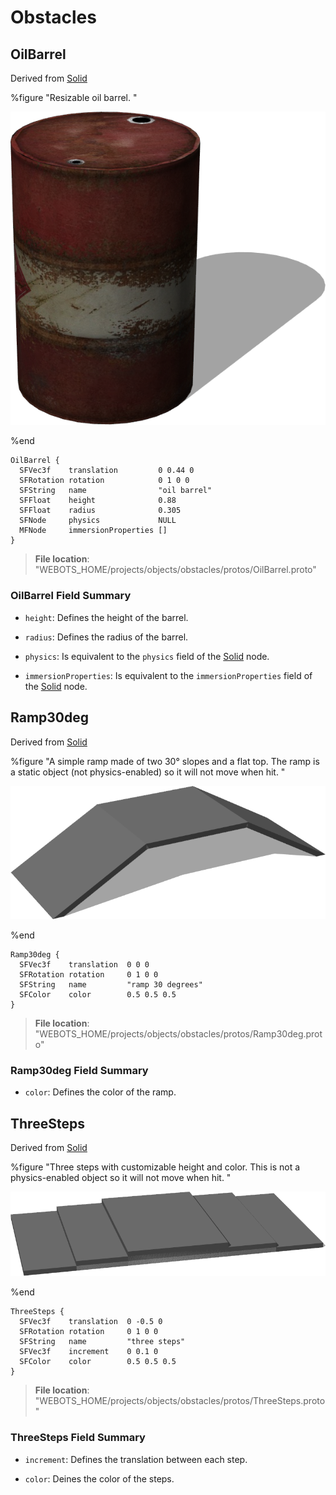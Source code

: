 # Obstacles

## OilBarrel

Derived from [Solid](../reference/solid.md)

%figure "Resizable oil barrel.
"

![OilBarrel](images/objects/obstacles/OilBarrel/model.png)

%end

```
OilBarrel {
  SFVec3f    translation         0 0.44 0
  SFRotation rotation            0 1 0 0
  SFString   name                "oil barrel"
  SFFloat    height              0.88          
  SFFloat    radius              0.305         
  SFNode     physics             NULL          
  MFNode     immersionProperties []            
}
```

> **File location**: "WEBOTS\_HOME/projects/objects/obstacles/protos/OilBarrel.proto"

### OilBarrel Field Summary

- `height`: Defines the height of the barrel.

- `radius`: Defines the radius of the barrel.

- `physics`: Is equivalent to the `physics` field of the [Solid](../reference/solid.md) node.

- `immersionProperties`: Is equivalent to the `immersionProperties` field of the [Solid](../reference/solid.md) node.

## Ramp30deg

Derived from [Solid](../reference/solid.md)

%figure "A simple ramp made of two 30° slopes and a flat top.
The ramp is a static object (not physics-enabled) so it will not move when hit.
"

![Ramp30deg](images/objects/obstacles/Ramp30deg/model.png)

%end

```
Ramp30deg {
  SFVec3f    translation  0 0 0
  SFRotation rotation     0 1 0 0
  SFString   name         "ramp 30 degrees"
  SFColor    color        0.5 0.5 0.5        
}
```

> **File location**: "WEBOTS\_HOME/projects/objects/obstacles/protos/Ramp30deg.proto"

### Ramp30deg Field Summary

- `color`: Defines the color of the ramp.

## ThreeSteps

Derived from [Solid](../reference/solid.md)

%figure "Three steps with customizable height and color.
This is not a physics-enabled object so it will not move when hit.
"

![ThreeSteps](images/objects/obstacles/ThreeSteps/model.png)

%end

```
ThreeSteps {
  SFVec3f    translation  0 -0.5 0
  SFRotation rotation     0 1 0 0
  SFString   name         "three steps"
  SFVec3f    increment    0 0.1 0        
  SFColor    color        0.5 0.5 0.5    
}
```

> **File location**: "WEBOTS\_HOME/projects/objects/obstacles/protos/ThreeSteps.proto"

### ThreeSteps Field Summary

- `increment`: Defines the translation between each step.

- `color`: Deines the color of the steps.

